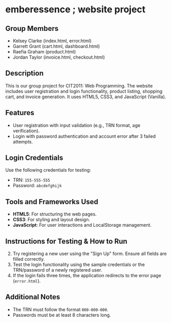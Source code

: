 # emberessence ; website project 

## Group Members
- Kelsey Clarke (index.html, error.html)
- Garrett Grant (cart.html, dashboard.html)
- Raefia Graham (product.html)
- Jordan Taylor (invoice.html, checkout.html)

## Description
This is our group project for CIT2011: Web Programming. The website includes user registration and login functionality, product listing, shopping cart, and invoice generation. It uses HTML5, CSS3, and JavaScript (Vanilla).

## Features
- User registration with input validation (e.g., TRN format, age verification).
- Login with password authentication and account error after 3 failed attempts.


## Login Credentials
Use the following credentials for testing:
- TRN: `155-555-555`
- Password: `abcdefghijk`

## Tools and Frameworks Used
- **HTML5**: For structuring the web pages.
- **CSS3**: For styling and layout design.
- **JavaScript**: For user interactions and LocalStorage management.

## Instructions for Testing & How to Run 
2. Try registering a new user using the "Sign Up" form. Ensure all fields are filled correctly.
3. Test the login functionality using the sample credentials or the TRN/password of a newly registered user.
4. If the login fails three times, the application redirects to the error page (`error.html`).

## Additional Notes
- The TRN must follow the format `000-000-000`.
- Passwords must be at least 8 characters long.


